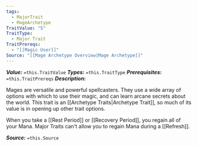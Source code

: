 ```yaml
---
tags:
  - MajorTrait
  - MageArchetype
TraitValue: "5"
TraitType:
  - Major Trait
TraitPrereqs:
  - "[[Magic User]]"
Source: "[[Mage Archetype Overview|Mage Archetype]]"
---
```

***Value:*** `=this.TraitValue`
***Types:*** `=this.TraitType`
***Prerequisites:*** `=this.TraitPrereqs`
***Description:***

Mages are versatile and powerful spellcasters. They use a wide array of options with which to use their magic, and can learn arcane secrets about the world. This trait is an [[Archetype Traits|Archetype Trait]], so much of its value is in opening up other trait options.

When you take a [[Rest Period]] or [[Recovery Period]], you regain all of your Mana. Major Traits can't allow you to regain Mana during a [[Refresh]].

***Source:*** `=this.Source`